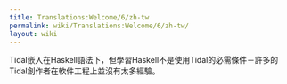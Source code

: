 ```yaml
---
title: Translations:Welcome/6/zh-tw
permalink: wiki/Translations:Welcome/6/zh-tw/
layout: wiki
---
```


Tidal嵌入在Haskell語法下，但學習Haskell不是使用Tidal的必需條件－許多的Tidal創作者在軟件工程上並沒有太多經驗。
